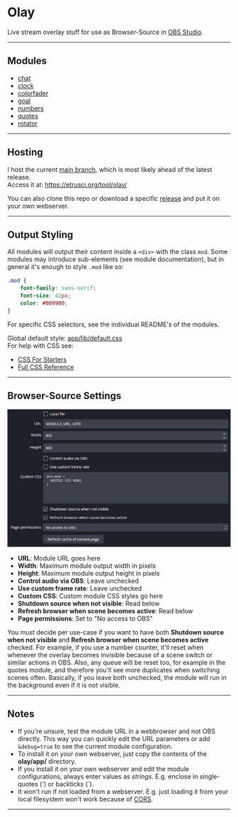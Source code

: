 # Olay

Live stream overlay stuff for use as Browser-Source in [OBS Studio](https://github.com/obsproject/obs-studio).

---

## Modules

- [chat](./app/mod/chat/README.md)
- [clock](./app/mod/clock/README.md)
- [colorfader](./app/mod/colorfader/README.md)
- [goal](./app/mod/goal/README.md)
- [numbers](./app/mod/numbers/README.md)
- [quotes](./app/mod/quotes/README.md)
- [rotator](./app/mod/rotator/README.md)

---

## Hosting

I host the current [main branch](https://github.com/etrusci-org/olay/tree/main), which is most likely ahead of the latest release.  
Access it at: <https://etrusci.org/tool/olay/>

You can also clone this repo or download a specific [release](https://github.com/etrusci-org/olay/releases) and put it on your own webserver.

---

## Output Styling

All modules will output their content inside a `<div>` with the class `mod`. Some modules may introduce sub-elements (see module documentation), but in general it's enough to style `.mod` like so:

```css
.mod {
    font-family: sans-serif;
    font-size: 42px;
    color: #009900;
}
```

For specific CSS selectors, see the individual README's of the modules.

Global default style: [app/lib/default.css](./app/lib/default.css)  
For help with CSS see:

- [CSS For Starters](./CSS.md)
- [Full CSS Reference](https://developer.mozilla.org/docs/Web/CSS)

---

## Browser-Source Settings

![Browser-Source Settings](./browser-source.png)

- **URL**: Module URL goes here
- **Width**: Maximum module output width in pixels
- **Height**: Maximum module output height in pixels
- **Control audio via OBS**: Leave unchecked
- **Use custom frame rate**: Leave unchecked
- **Custom CSS**: Custom module CSS styles go here
- **Shutdown source when not visible**: Read below
- **Refresh browser when scene becomes active**: Read below
- **Page permissions**: Set to "No access to OBS"

You must decide per use-case if you want to have both **Shutdown source when not visible** and **Refresh browser when scene becomes active** checked. For example, if you use a number counter, it'll reset when whenever the overlay becomes invisible because of a scene switch or similar actions in OBS. Also, any queue will be reset too, for example in the quotes module, and therefore you'll see more duplicates when switching scenes often. Basically, if you leave both unchecked, the module will run in the background even if it is not visible.

---

## Notes

- If you're unsure, test the module URL in a webbrowser and not OBS directly. This way you can quickly edit the URL parameters or add `&debug=true` to see the current module configuration.
- To install it on your own webserver, just copy the contents of the **olay/app/** directory.
- If you install it on your own webserver and edit the module configurations, always enter values as *strings*. E.g. enclose in single-quotes (') or backticks (`).
- It won't run if not loaded from a webserver. E.g. just loading it from your local filesystem won't work because of [CORS](https://en.wikipedia.org/wiki/Cross-origin_resource_sharing).

---
